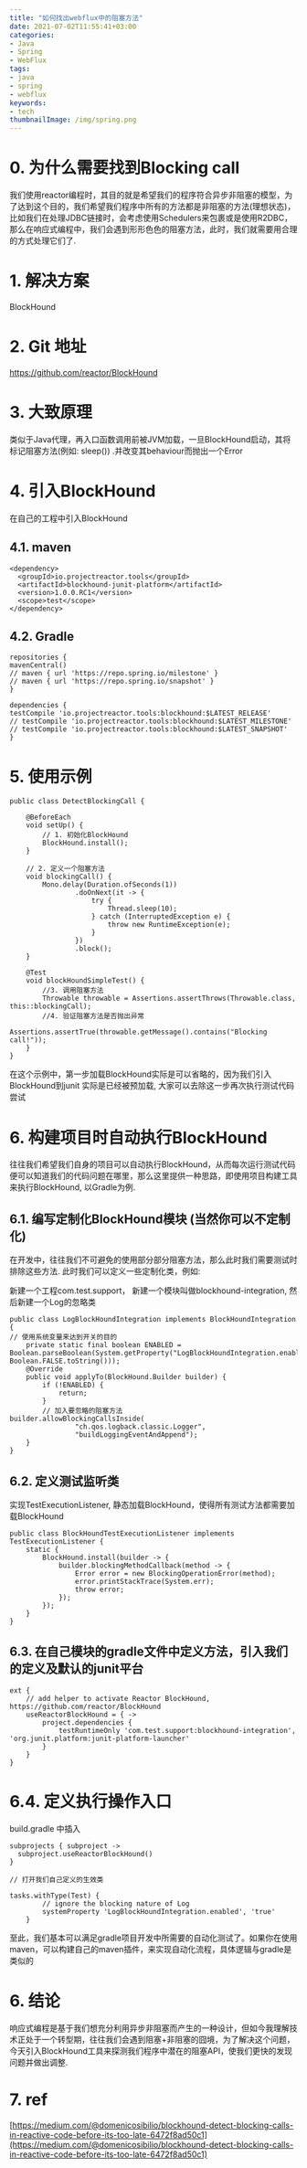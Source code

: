```yaml
---
title: "如何找出webflux中的阻塞方法"
date: 2021-07-02T11:55:41+03:00
categories:
- Java
- Spring
- WebFlux
tags:
- java
- spring
- webflux
keywords:
- tech
thumbnailImage: /img/spring.png
---
```


<!--more-->
# 0. 为什么需要找到Blocking call
我们使用reactor编程时，其目的就是希望我们的程序符合异步非阻塞的模型，为了达到这个目的，我们希望我们程序中所有的方法都是非阻塞的方法(理想状态)，比如我们在处理JDBC链接时，会考虑使用Schedulers来包裹或是使用R2DBC，那么在响应式编程中，我们会遇到形形色色的阻塞方法，此时，我们就需要用合理的方式处理它们了.

# 1. 解决方案
BlockHound

# 2. Git 地址
https://github.com/reactor/BlockHound

# 3. 大致原理
类似于Java代理，再入口函数调用前被JVM加载，一旦BlockHound启动，其将标记阻塞方法(例如: sleep()) .并改变其behaviour而抛出一个Error

# 4. 引入BlockHound
在自己的工程中引入BlockHound

## 4.1. maven
```
<dependency>
  <groupId>io.projectreactor.tools</groupId>
  <artifactId>blockhound-junit-platform</artifactId>
  <version>1.0.0.RC1</version>
  <scope>test</scope>
</dependency>

```

## 4.2. Gradle
```
repositories {
mavenCentral()
// maven { url 'https://repo.spring.io/milestone' }
// maven { url 'https://repo.spring.io/snapshot' }
}

dependencies {
testCompile 'io.projectreactor.tools:blockhound:$LATEST_RELEASE'
// testCompile 'io.projectreactor.tools:blockhound:$LATEST_MILESTONE'
// testCompile 'io.projectreactor.tools:blockhound:$LATEST_SNAPSHOT'
}

```

# 5. 使用示例
```
public class DetectBlockingCall {

    @BeforeEach
    void setUp() {
        // 1. 初始化BlockHound
        BlockHound.install();
    }

    // 2. 定义一个阻塞方法
    void blockingCall() {
        Mono.delay(Duration.ofSeconds(1))
                .doOnNext(it -> {
                    try {
                        Thread.sleep(10);
                    } catch (InterruptedException e) {
                        throw new RuntimeException(e);
                    }
                })
                .block();
    }

    @Test
    void blockHoundSimpleTest() {
        //3. 调用阻塞方法
        Throwable throwable = Assertions.assertThrows(Throwable.class, this::blockingCall);
        //4. 验证阻塞方法是否抛出异常
        Assertions.assertTrue(throwable.getMessage().contains("Blocking call!"));
    }
}
```

在这个示例中，第一步加载BlockHound实际是可以省略的，因为我们引入BlockHound到junit 实际是已经被预加载, 大家可以去除这一步再次执行测试代码尝试

# 6. 构建项目时自动执行BlockHound

往往我们希望我们自身的项目可以自动执行BlockHound，从而每次运行测试代码便可以知道我们的代码问题在哪里，那么这里提供一种思路，即使用项目构建工具来执行BlockHound, 以Gradle为例.

## 6.1. 编写定制化BlockHound模块 (当然你可以不定制化)

在开发中，往往我们不可避免的使用部分部分阻塞方法，那么此时我们需要测试时排除这些方法. 此时我们可以定义一些定制化类，例如:

新建一个工程com.test.support， 新建一个模块叫做blockhound-integration, 然后新建一个Log的忽略类

```
public class LogBlockHoundIntegration implements BlockHoundIntegration {
// 使用系统变量来达到开关的目的
    private static final boolean ENABLED = Boolean.parseBoolean(System.getProperty("LogBlockHoundIntegration.enabled", Boolean.FALSE.toString()));
    @Override
    public void applyTo(BlockHound.Builder builder) {
        if (!ENABLED) {
            return;
        }
        // 加入要忽略的阻塞方法
builder.allowBlockingCallsInside(
                "ch.qos.logback.classic.Logger",
                "buildLoggingEventAndAppend");
    }
}

```

## 6.2. 定义测试监听类

实现TestExecutionListener, 静态加载BlockHound，使得所有测试方法都需要加载BlockHound

```
public class BlockHoundTestExecutionListener implements TestExecutionListener {
    static {
        BlockHound.install(builder -> {
            builder.blockingMethodCallback(method -> {
                Error error = new BlockingOperationError(method);
                error.printStackTrace(System.err);
                throw error;
            });
        });
    }
}

```

## 6.3. 在自己模块的gradle文件中定义方法，引入我们的定义及默认的junit平台

```
ext {
    // add helper to activate Reactor BlockHound, https://github.com/reactor/BlockHound
    useReactorBlockHound = { ->
        project.dependencies {
            testRuntimeOnly 'com.test.support:blockhound-integration', 'org.junit.platform:junit-platform-launcher'
        }
    }
}
```

# 6.4. 定义执行操作入口

build.gradle 中插入

```
subprojects { subproject ->
  subproject.useReactorBlockHound()
}

// 打开我们自己定义的生效类

tasks.withType(Test) {
        // ignore the blocking nature of Log
        systemProperty 'LogBlockHoundIntegration.enabled', 'true'
    }

```

至此，我们基本可以满足gradle项目开发中所需要的自动化测试了。如果你在使用maven，可以构建自己的maven插件，来实现自动化流程，具体逻辑与gradle是类似的

# 6. 结论
响应式编程是基于我们想充分利用异步非阻塞而产生的一种设计，但如今我理解技术正处于一个转型期，往往我们会遇到阻塞+非阻塞的囧境，为了解决这个问题，今天引入BlockHound工具来探测我们程序中潜在的阻塞API，使我们更快的发现问题并做出调整.

# 7. ref
[https://medium.com/@domenicosibilio/blockhound-detect-blocking-calls-in-reactive-code-before-its-too-late-6472f8ad50c1](https://medium.com/@domenicosibilio/blockhound-detect-blocking-calls-in-reactive-code-before-its-too-late-6472f8ad50c1)
